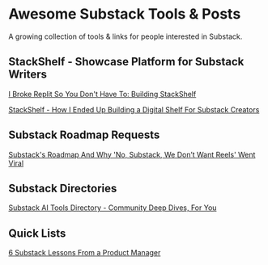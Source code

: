 # Awesome Substack Tools & Posts
A growing collection of tools & links for people interested in Substack.

## StackShelf - Showcase Platform for Substack Writers ##

[I Broke Replit So You Don't Have To: Building StackShelf](https://karozieminski.substack.com/p/i-broke-replit-so-you-dont-have-to?r=gngtc)

[StackShelf - How I Ended Up Building a Digital Shelf For Substack Creators
](https://karozieminski.substack.com/p/how-i-ended-up-building-a-digital)

## Substack Roadmap Requests ##

[Substack's Roadmap And Why 'No, Substack, We Don’t Want Reels' Went Viral](https://karozieminski.substack.com/p/substacks-product-roadmap-why-no)

## Substack Directories ##

[Substack AI Tools Directory - Community Deep Dives, For You](https://karozieminski.substack.com/p/big-launch-ai-tools-directory-deep)

## Quick Lists ##

[6 Substack Lessons From a Product Manager](https://karozieminski.substack.com/p/6-lessons-from-starting-on-substack)
